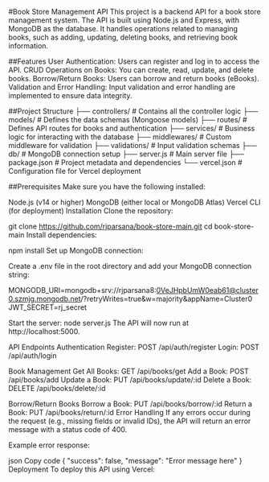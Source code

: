 #Book Store Management API
This project is a backend API for a book store management system. The API is built using Node.js and Express, with MongoDB as the database. It handles operations related to managing books, such as adding, updating, deleting books, and retrieving book information.

##Features
User Authentication: Users can register and log in to access the API.
CRUD Operations on Books: You can create, read, update, and delete books.
Borrow/Return Books: Users can borrow and return books (eBooks).
Validation and Error Handling: Input validation and error handling are implemented to ensure data integrity.

##Project Structure
├── controllers/        # Contains all the controller logic
├── models/             # Defines the data schemas (Mongoose models)
├── routes/             # Defines API routes for books and authentication
├── services/           # Business logic for interacting with the database
├── middlewares/        # Custom middleware for validation
├── validations/        # Input validation schemas
├── db/                 # MongoDB connection setup
├── server.js           # Main server file
├── package.json        # Project metadata and dependencies
└── vercel.json         # Configuration file for Vercel deployment

##Prerequisites
Make sure you have the following installed:

Node.js (v14 or higher)
MongoDB (either local or MongoDB Atlas)
Vercel CLI (for deployment)
Installation
Clone the repository:

git clone https://github.com/rjparsana/book-store-main.git
cd book-store-main
Install dependencies:

npm install
Set up MongoDB connection:

Create a .env file in the root directory and add your MongoDB connection string:

MONGODB_URI=mongodb+srv://rjparsana8:0VeJHpbUmW0eab61@cluster0.szmjg.mongodb.net/?retryWrites=true&w=majority&appName=Cluster0
JWT_SECRET=rj_secret

Start the server:
node server.js
The API will now run at http://localhost:5000.

API Endpoints
Authentication
Register: POST /api/auth/register
Login: POST /api/auth/login

Book Management
Get All Books: GET /api/books/get
Add a Book: POST /api/books/add
Update a Book: PUT /api/books/update/:id
Delete a Book: DELETE /api/books/delete/:id

Borrow/Return Books
Borrow a Book: PUT /api/books/borrow/:id
Return a Book: PUT /api/books/return/:id
Error Handling
If any errors occur during the request (e.g., missing fields or invalid IDs), the API will return an error message with a status code of 400.

Example error response:

json
Copy code
{
  "success": false,
  "message": "Error message here"
}
Deployment
To deploy this API using Vercel:
